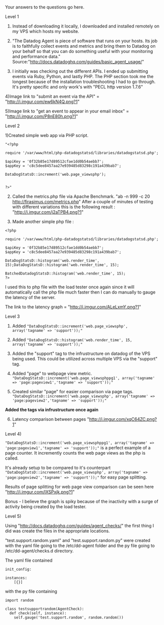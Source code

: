 Your answers to the questions go here.

Level 1

1) Instead of downloading it locally, I downloaded and installed remotely on my VPS which hosts my website.

2) "The Datadog Agent is piece of software that runs on your hosts. Its job is to faithfully collect events and metrics and bring them to Datadog on your behalf so that you can do something useful with your monitoring and performance data." Source:"http://docs.datadoghq.com/guides/basic_agent_usage/"

3) I initially was checking out the different APIs. I ended up submitting events via Ruby, Python, and lastly PHP. The PHP section took me the longest because of the installation troubleshooting I had to go through. It's pretty specific and only work's with "PECL http version 1.7.6"

4)Image link to "submit an event via the API" = "http://i.imgur.com/ew6kN4Q.png?1"

5)Image link to "get an event to appear in your email inbox" = "http://i.imgur.com/P8nE80h.png?1"


Level 2

1)Created simple web app via PHP script. 
```
"<?php

require '/var/www/html/php-datadogstatsd/libraries/datadogstatsd.php';

$apiKey = '0f32b85e17d89512cfae1dd0b54aebb7';
$appKey = 'c8c5dee8457aa27e939485d83298c191a439bab7';

DataDogStatsD::increment('web.page_viewsphp');


?>"
```

2) Called the metrics.php file via Apache Benchmark. "ab -n 999 -c 20 http://firasimus.com/metrics.php"
After a couple of minutes of testing with different variations this is the following result : "http://i.imgur.com/j2aTPB4.png?1"

3) Made another simple php file :
```
<?php

require '/var/www/html/php-datadogstatsd/libraries/datadogstatsd.php';

$apiKey = '0f32b85e17d89512cfae1dd0b54aebb7';
$appKey = 'c8c5dee8457aa27e939485d83298c191a439bab7';

DataDogStatsD::histogram('web.render_time', 15);DataDogStatsD::histogram('web.render_time', 15);

BatchedDatadogStatsD::histogram('web.render_time', 15);
?>
```
I used this to php file with the load tester once again since it will automatically call the php file much faster then I can do manually to gauge the latency of the server.

The link to the latency graph = "http://i.imgur.com/ALeLxmY.png?1"

Level 3

1) Added ```"DataDogStatsD::increment('web.page_viewsphp', array('tagname' => 'support'));"```

2) Added ```"DataDogStatsD::histogram('web.render_time', 15, array('tagname' => 'support'));"```

3) Added the "support" tag to the infrustructure on datadog of the VPS being used. This could be utilized across multiple VPS via the "support" tag.


4) Added "page" to webpage view metric. 
```"DataDogStatsD::increment('web.page_viewsphppg1', array('tagname' => 'page:pageview1','tagname' => 'support'));"```

5) Created similar "page" for easier comparison via page tags.
```"DataDogStatsD::increment('web.page_viewsphp', array('tagname' => 'page:pageview2','tagname' => 'support'));"```

**Added the tags via infrustructure once again**

6) Latency comparison between pages "http://i.imgur.com/xqC64ZC.png?1"



Level 4)

```"DataDogStatsD::increment('web.page_viewsphppg1', array('tagname' => 'page:pageview1','tagname' => 'support'));"``` is a perfect example of a page counter. It incremently counts the web page views as the php is called.

It's already setup to be compared to it's counterpart ```"DataDogStatsD::increment('web.page_viewsphp', array('tagname' => 'page:pageview2','tagname' => 'support'));"``` for easy page splitting.

Results of page splitting for web page view comparison can be seen here "http://i.imgur.com/lXSPxjk.png?1"

Bonus - I believe the graph is spiky because of the inactivity with a surge of activity being created by the load tester.

Level 5)

Using "http://docs.datadoghq.com/guides/agent_checks/" the first thing I did was create the files in the appropriate locations.

"test.support.random.yaml" and "test.support.random.py" were created with the yaml file going to the /etc/dd-agent folder and the py file going to /etc/dd-agent/checks.d directory.

The yaml file contained 
```
init_config:

instances:
    [{}]  
```    

with the py file containing
```    
import random

class testsupportrandom(AgentCheck):
  def check(self, instance):
    self.gauge('test.support.random', random.random())
   ``` 
